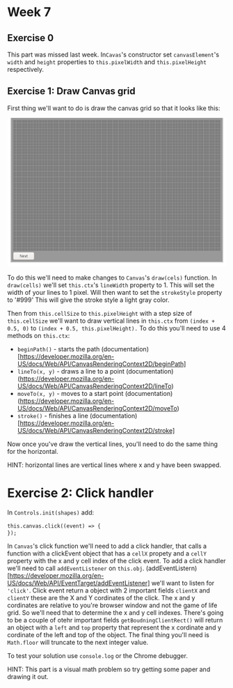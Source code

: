 # Week 7

## Exercise 0

This part was missed last week. In`Cavas`'s constructor set `canvasElement`'s
`width` and `height` properties to `this.pixelWidth` and `this.pixelHeight`
respectively.

## Exercise 1: Draw Canvas grid

First thing we'll want to do is draw the canvas grid so that it looks like this:

![picture of canvas grid](/exercises/canvas_grid.png)

To do this we'll need to make changes to `Canvas`'s `draw(cels)` function. In
`draw(cells)` we'll set `this.ctx`'s `lineWidth` property to 1. This will set
the width of your lines to 1 pixel. Will then want to set the `strokeStyle`
property to '#999' This will give the stroke style a light gray color.

Then from `this.cellSize` to `this.pixelHeight` with a step size of `this.cellSize`
we'll want to draw vertical lines in `this.ctx` from `(index + 0.5, 0)` to
`(index + 0.5, this.pixelHeight).` To do this you'll need to use 4 methods on
`this.ctx`:

* `beginPath()` - starts the path (documentation)[https://developer.mozilla.org/en-US/docs/Web/API/CanvasRenderingContext2D/beginPath]
* `lineTo(x, y)` - draws a line to a point (documentation)(https://developer.mozilla.org/en-US/docs/Web/API/CanvasRenderingContext2D/lineTo)
* `moveTo(x, y)` - moves to a start point (documentation)(https://developer.mozilla.org/en-US/docs/Web/API/CanvasRenderingContext2D/moveTo)
* `stroke()` - finishes a line (documentation)[https://developer.mozilla.org/en-US/docs/Web/API/CanvasRenderingContext2D/stroke]

Now once you've draw the vertical lines, you'll need to do the same thing for
the horizontal.

HINT: horizontal lines are vertical lines where x and y have been swapped.


# Exercise 2: Click handler

In `Controls.init(shapes)` add:

```
this.canvas.click((event) => {
});
```

In `Canvas`'s click function we'll need to add a click handler, that calls a
function with a clickEvent object that has a `cellX` propety and a `cellY`
property with the x and y cell index of the click event. To add a click handler
we'll need to call `addEventListener` on `this.obj`. (addEventListern)[https://developer.mozilla.org/en-US/docs/Web/API/EventTarget/addEventListener]
we'll want to listen for `'click'`. Click event return a object with 2 important
fields `clientX` and `clientY` these are the X and Y cordinates of the click. The
x and y cordinates are relative to you're browser window and not the game of life
grid. So we'll need that to determine the x and y cell indexes. There's going to
be a couple of otehr important fields `getBoudningClientRect()` will return an
object with a `left` and `top` property that represent the x cordinate and y cordinate
of the left and top of the object. The final thing you'll need is `Math.floor`
will truncate to the next integer value.

To test your solution use `console.log` or the Chrome debugger.

HINT: This part is a visual math problem so try getting some paper and drawing it
out.
